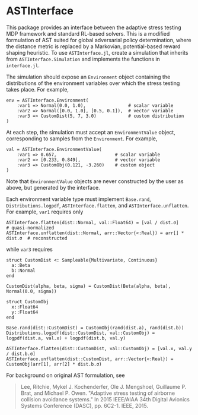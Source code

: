 # ASTInterface

This package provides an interface between the adaptive stress testing MDP framework and standard RL-based solvers. This is a modified formulation of AST suited for global adversarial policy determination, where the distance metric is replaced by a Markovian, potential-based reward shaping heuristic. To use `ASTInterface.jl`, create a simulation that inherits from `ASTInterface.Simulation` and implements the functions in `interface.jl`.

The simulation should expose an `Environment` object containing the distributions of the environment variables over which the stress testing takes place. For example,
```
env = ASTInterface.Environment(
    :var1 => Normal(0.0, 1.0),                # scalar variable
    :var2 => Normal([0.0, 1.0], [0.5, 0.1]),  # vector variable
    :var3 => CustomDist(5, 7, 3.0)            # custom distribution
)
```
At each step, the simulation must accept an `EnvironmentValue` object, corresponding to samples from the `Environment`. For example,
```
val = ASTInterface.EnvironmentValue(
    :var1 => 0.657,                      # scalar variable
    :var2 => [0.233, 0.849],             # vector variable
    :var3 => CustomObj(0.121, -3.260)    # custom object
)
```
Note that `EnvironmentValue` objects are never constructed by the user as above, but generated by the interface.

Each environment variable type must implement `Base.rand`, `Distributions.logpdf`, `ASTInterface.flatten`, and `ASTInterface.unflatten`. For example, `var1` requires only
```
ASTInterface.flatten(dist::Normal, val::Float64) = [val / dist.σ]           # quasi-normalized
ASTInterface.unflatten(dist::Normal, arr::Vector{<:Real}) = arr[] * dist.σ  # reconstructed
```
while `var3` requires
```
struct CustomDist <: Sampleable{Multivariate, Continuous}
  a::Beta
  b::Normal
end

CustomDist(alpha, beta, sigma) = CustomDist(Beta(alpha, beta), Normal(0.0, sigma))

struct CustomObj
  x::Float64
  y::Float64
end

Base.rand(dist::CustomDist) = CustomObj(rand(dist.a), rand(dist.b))
Distributions.logpdf(dist::CustomDist, val::CustomObj) = logpdf(dist.a, val.x) + logpdf(dist.b, val.y)

ASTInterface.flatten(dist::CustomDist, val::CustomObj) = [val.x, val.y / dist.b.σ]
ASTInterface.unflatten(dist::CustomDist, arr::Vector{<:Real}) = CustomObj(arr[1], arr[2] * dist.b.σ)
```

For background on original AST formulation, see
> Lee, Ritchie, Mykel J. Kochenderfer, Ole J. Mengshoel, Guillaume P. Brat, and Michael P. Owen. "Adaptive stress testing of airborne collision avoidance systems." In 2015 IEEE/AIAA 34th Digital Avionics Systems Conference (DASC), pp. 6C2-1. IEEE, 2015.
